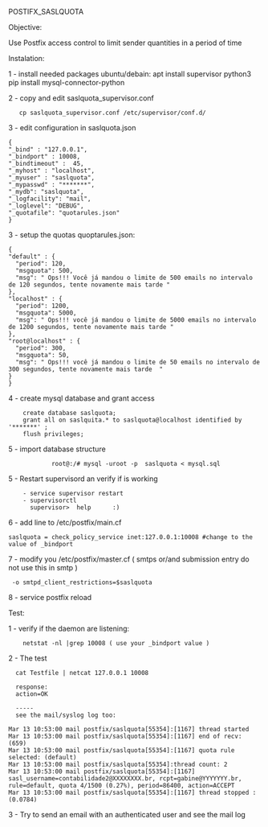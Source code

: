 POSTIFX_SASLQUOTA

Objective:

Use Postfix access control to limit sender quantities in a period of time 



Instalation:

  1 - install needed packages 
  ubuntu/debain:
    apt install supervisor python3
    pip install mysql-connector-python
    
  2 - copy and edit saslquota_supervisor.conf
  
       cp saslquota_supervisor.conf /etc/supervisor/conf.d/ 
  

  3 - edit configuration in saslquota.json  

	{
   	"_bind" : "127.0.0.1",
   	"_bindport" : 10008,
   	"_bindtimeout" :  45,
   	"_myhost" : "localhost",
   	"_myuser" : "saslquota",
   	"_mypasswd" : "*******",
   	"_mydb": "saslquota",
   	"_logfacility": "mail",
   	"_loglevel": "DEBUG",
   	"_quotafile": "quotarules.json"
	}

  3 - setup the quotas quoptarules.json:
  
  	{
   	"default" : {
   	  "period": 120,
   	  "msgquota": 500,
   	  "msg": " Ops!!! Você já mandou o limite de 500 emails no intervalo de 120 segundos, tente novamente mais tarde "
   	},
   	"localhost" : {
   	  "period": 1200,
   	  "msgquota": 5000,
   	  "msg": " Ops!!! você já mandou o limite de 5000 emails no intervalo de 1200 segundos, tente novamente mais tarde "
   	},
   	"root@localhost" : {
   	  "period": 300,
   	  "msgquota": 50,
   	  "msg": " Ops!!! você já mandou o limite de 50 emails no intervalo de 300 segundos, tente novamente mais tarde  "
   	}
   	}





  4 - create mysql database and grant access

        create database saslquota; 
        grant all on saslquita.* to saslquota@localhost identified by '*******' ;
        flush privileges;
        
  5 - import database structure
					
				root@:/# mysql -uroot -p  saslquota < mysql.sql
 
  5 - Restart supervisord an verify if is working
		
        - service supervisor restart
        - supervisorctl
          supervisor>  help      :) 
   
  6 - add line to /etc/postfix/main.cf
  
    saslquota = check_policy_service inet:127.0.0.1:10008 #change to the value of _bindport 
  
  7 - modify you /etc/postfix/master.cf ( smtps or/and submission entry do not use this in smtp  )

     -o smtpd_client_restrictions=$saslquota
  
  8 - service postfix reload   

 
 

Test:
 
  1 - verify if the daemon are listening:
        
        netstat -nl |grep 10008 ( use your _bindport value )
        
    
  2 - The test
 
      cat Testfile | netcat 127.0.0.1 10008
      
      response:
      action=OK 
      
      -----
      see the mail/syslog log too:
      
   	Mar 13 10:53:00 mail postfix/saslquota[55354]:[1167] thread started
   	Mar 13 10:53:00 mail postfix/saslquota[55354]:[1167] end of recv: (659)
   	Mar 13 10:53:00 mail postfix/saslquota[55354]:[1167] quota rule selected: (default)
   	Mar 13 10:53:00 mail postfix/saslquota[55354]:thread count: 2
   	Mar 13 10:53:00 mail postfix/saslquota[55354]:[1167] sasl_username=contabilidade2@XXXXXXXX.br, rcpt=gabine@YYYYYYY.br, rule=default, quota 4/1500 (0.27%), period=86400, action=ACCEPT
   	Mar 13 10:53:00 mail postfix/saslquota[55354]:[1167] thread stopped : (0.0784)

  
  3 - Try to send an email with an authenticated user and see the mail log
      
     


 
 
 
 










